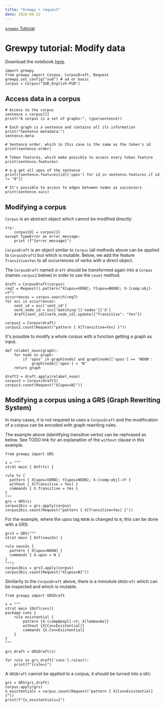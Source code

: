 ```yaml
---
title: "Grewpy • request"
date: 2024-04-22
---
```


[`grewpy` Tutorial](../tutorial)

# Grewpy tutorial: Modify data

Download the notebook [here](../modify_data.ipynb).

```python_alt
import grewpy
from grewpy import Corpus, CorpusDraft, Request
grewpy.set_config("sud") # ud or basic
corpus = Corpus("SUD_English-PUD")
```

## Access data in a corpus

```python_alt
# Access to the corpus
sentence = corpus[1]
print("A corpus is a set of graphs:", type(sentence))
```

```python_alt
# Each graph is a sentence and contains all its information
print("Sentence metadata:")
sentence.meta
```

```python_alt
# Sentence order, which in this case is the same as the token's id
print(sentence.order)
```

```python_alt
# Token features, which make possible to access every token feature
print(sentence.features)

# e.g get all upos of the sentence
print([sentence.features[id]['upos'] for id in sentence.features if id != "0"])
```

```python_alt
# It's possible to access to edges between nodes as successors
print(sentence.sucs)
```

## Modifying a corpus
`Corpus` is an abstract object which cannot be modified directly:

```python_alt
try:
	corpus[0] = corpus[1]
except TypeError as error_message:
	print (f"{error_message}")
```

`CorpusDraft` is an object similar to `Corpus` (all methods above can be applied to `CorpusDraft`) but which is mutable.
Below, we add the feature `Transitive=Yes` to all occurrences of verbs with a direct object.

The `CorpusDraft` named `draft` should be transformed again into a `Corpus` (names `corpus2` below) in order to use the `count` method.

```python_alt
draft = CorpusDraft(corpus)
req7 = Request().pattern("X[upos=VERB]; Y[upos=NOUN]; X-[comp:obj]->Y")
occurrences = corpus.search(req7)
for occ in occurrences:
    sent_id = occ['sent_id']
    verb_node_id = occ['matching']['nodes']['X']
    draft[sent_id][verb_node_id].update({"Transitive": "Yes"})

corpus2 = Corpus(draft)
corpus2.count(Request("pattern { X[Transitive=Yes] }"))
```

It's possible to modify a whole corpus with a function getting a graph as input.

```python_alt
def relabel_noun(graph):
    for node in graph:
        if 'upos' in graph[node] and graph[node]['upos'] == 'NOUN':
            graph[node]['upos'] = 'N'
    return graph

draft3 = draft.apply(relabel_noun)
corpus3 = Corpus(draft3)
corpus3.count(Request("X[upos=N]"))
```

## Modifying a corpus using a GRS (Graph Rewriting System)
In many cases, it is not required to uses a `CorpusDraft` and the modification of a corpus can be encoded with graph rewriting rules.

The example above (identifying transitive verbs) can be rephrased as below.
See TODO link for an explanation of the `without` clause in this example.

```python_alt
from grewpy import GRS

s = """
strat main { Onf(tv) }

rule tv {
  pattern { X[upos=VERB]; Y[upos=NOUN]; X-[comp:obj]->Y }
  without { X[Transitive = Yes] }
  commands { X.Transitive = Yes }
}
"""
grs = GRS(s)
corpus2bis = grs.apply(corpus)
corpus2bis.count(Request("pattern { X[Transitive=Yes] }"))
```

For the example, where the upos tag `NOUN` is changed to `N`, this can be done with a GRS:

```python_alt
grs3 = GRS("""
strat main { Onf(noun2n) }

rule noun2n {
  pattern { X[upos=NOUN] }
  commands { X.upos = N }
}
""")
corpus3bis = grs3.apply(corpus)
corpus3bis.count(Request("X[upos=N]"))
```

Similarily to the `CorpusDraft` above, there is a mmodule `GRSDraft` which can be inspected and which is mutable.

```python_alt
from grewpy import GRSDraft

s = """
strat main {Onf(cxns)}
package cxns {
    rule existential {
        pattern {X-[comp@expl]->Y; X[lemma=be]}
        without {X[Cxn=Existential]}
        commands {X.Cxn=Existential}
    }
}
"""

grs_draft = GRSDraft(s)

for rule in grs_draft['cxns'].rules():
    print(f"{rule=}")
```

A `GRSDraft` cannot be applied to a corpus, it should be turned into a `GRS`:

```python_alt
grs = GRS(grs_draft)
corpus.apply(grs)
n_existentials = corpus.count(Request("pattern { X[Cxn=Existential] }"))
print(f"{n_existentials=}")
```
